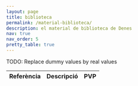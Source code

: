 ```yaml
---
layout: page
title: biblioteca
permalink: /material-biblioteca/
description: el material de biblioteca de Denes
nav: true
nav_order: 5
pretty_table: true
---
```


TODO: Replace dummy values by real values

<table
  data-search="true"
  data-toggle="table"
  data-url="{{ '/assets/json/table_data.json' | relative_url }}">
  <thead>
    <tr>
      <th data-field="id">Referència</th>
      <th data-field="name">Descripció</th>
      <th data-field="price">PVP</th>
    </tr>
  </thead>
</table>
